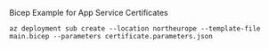 Bicep Example for App Service Certificates




```
az deployment sub create --location northeurope --template-file main.bicep --parameters certificate.parameters.json
```